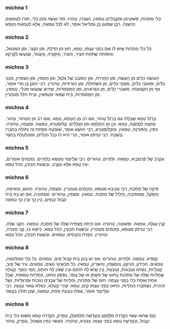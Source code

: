 
### michna 1
כְּלֵי מַתָּכוֹת, פְּשׁוּטֵיהֶן וּמְקַבְּלֵיהֶן טְמֵאִין. נִשְׁבְּרוּ, טָהָרוּ. חָזַר וְעָשָׂה מֵהֶן כְּלִי, חָזְרוּ לְטֻמְאָתָן הַיְשָׁנָה. רַבָּן שִׁמְעוֹן בֶּן גַּמְלִיאֵל אוֹמֵר, לֹא לְכָל טֻמְאָה, אֶלָּא לְטֻמְאַת הַנָּפֶשׁ:

### michna 2
כָּל כְּלִי מַתָּכוֹת שֶׁיֶּשׁ לוֹ שֵׁם בִּפְנֵי עַצְמוֹ, טָמֵא, חוּץ מִן הַדֶּלֶת, וּמִן הַנֶּגֶר, וּמִן הַמַּנְעוּל, וְהַפּוֹתָה שֶׁתַּחַת הַצִּיר, וְהַצִּיר, וְהַקּוֹרָה, וְהַצִּנּוֹר, שֶׁנַּעֲשׂוּ לַקַּרְקָע:

### michna 3
הָעוֹשֶׂה כֵלִים מִן הָעֶשֶׁת, וּמִן הַחֲרָרָה, וּמִן הַסּוֹבֵב שֶׁל גַּלְגַּל, וּמִן הַטַּסִּין, וּמִן הַצִּפּוּיִין, מִכַּנֵּי כֵלִים, וּמֵאֹגְנֵי כֵלִים, מֵאָזְנֵי כֵלִים, מִן הַשְּׁחוֹלֶת, וּמִן הַגְּרוּדוֹת, טְהוֹרִין. רַבִּי יוֹחָנָן בֶּן נוּרִי אוֹמֵר, אַף מִן הַקְּצוּצוֹת. מִשִּׁבְרֵי כֵלִים, מִן הַגְּרוּטִים, וּמִן הַמַּסְמְרוֹת, שֶׁיָּדוּעַ שֶׁנַּעֲשׂוּ מִכְּלִי, טְמֵאִין. מִן הַמַּסְמְרוֹת, בֵּית שַׁמַּאי מְטַמְּאִין, וּבֵית הִלֵּל מְטַהֲרִין:

### michna 4
בַּרְזֶל טָמֵא שֶׁבְּלָלוֹ עִם בַּרְזֶל טָהוֹר, אִם רֹב מִן הַטָּמֵא, טָמֵא. וְאִם רֹב מִן הַטָּהוֹר, טָהוֹר. מֶחֱצָה לְמֶחֱצָה, טָמֵא. וְכֵן מִן הַחֲלָמָא וּמִן הַגְּלָלִים. קְלוֹסְטְרָא, טְמֵאָה. וּמְצֻפָּה, טְהוֹרָה. הַפִּין, וְהַפּוּרְנָה, טְמֵאִין. וְהַקְּלוֹסְטְרָא, רַבִּי יְהוֹשֻׁעַ אוֹמֵר, שׁוֹמְטָהּ מִפֶּתַח זֶה וְתוֹלָהּ בַּחֲבֵרוֹ בְּשַׁבָּת. רַבִּי טַרְפוֹן אוֹמֵר, הֲרֵי הִיא לוֹ כְּכָל הַכֵּלִים, וּמִטַּלְטֶלֶת בֶּחָצֵר:

### michna 5
עַקְרָב שֶׁל פְּרֻמְבְּיָא, טְמֵאָה. וּלְחָיַיִם, טְהוֹרִים. רַבִּי אֱלִיעֶזֶר מְטַמֵּא בַלְּחָיָיִם. וַחֲכָמִים אוֹמְרִים, אֵין טָמֵא אֶלָּא עַקְרָב. וּבִשְׁעַת חִבּוּרָן, הַכֹּל טָמֵא:

### michna 6
פִּיקָה שֶׁל מַתֶּכֶת, רַבִּי עֲקִיבָא מְטַמֵּא, וַחֲכָמִים מְטַהֲרִין. וּמְצֻפָּה, טְהוֹרָה. הַכּוּשׁ, וְהָאִימָּה, וְהַמַּקֵּל, וְסִמְפּוֹנְיָה, וְחָלִיל שֶׁל מַתֶּכֶת, טְמֵאִין. וּמְצֻפִּין, טְהוֹרִים. סִמְפּוֹנְיָה, אִם יֶשׁ בָּהּ בֵּית קִבּוּל כְּנָפַיִם, בֵּין כָּךְ וּבֵין כָּךְ טְמֵאָה:

### michna 7
קֶרֶן עֲגֻלָּה, טְמֵאָה. וּפְשׁוּטָה, טְהוֹרָה. אִם הָיְתָה מְצֻפִּית שֶׁלָּהּ שֶׁל מַתֶּכֶת, טְמֵאָה. הַקַּב שֶׁלָּהּ, רַבִּי טַרְפוֹן מְטַמֵּא, וַחֲכָמִים מְטַהֲרִין. וּבִשְׁעַת חִבּוּרָן, הַכֹּל טָמֵא. כַּיּוֹצֵא בוֹ, קְנֵי מְנוֹרָה, טְהוֹרִין. הַפֶּרַח וְהַבָּסִיס, טְמֵאִים. וּבִשְׁעַת חִבּוּרָן, הַכֹּל טָמֵא:

### michna 8
קַסְדָּא, טְמֵאָה. וּלְחָיַיִם, טְהוֹרִים. אִם יֵשׁ בָּהֶן בֵּית קִבּוּל מַיִם, טְמֵאִים. כָּל כְּלֵי הַמִּלְחָמָה, טְמֵאִים. הַכִּידוֹן, הַנִּיקוֹן, וְהַמַּגָּפַיִן, וְהַשִּׁרְיוֹן, טְמֵאִין. כָּל תַּכְשִׁיטֵי נָשִׁים, טְמֵאִים. עִיר שֶׁל זָהָב, קַטְלָיוֹת, נְזָמִים וְטַבָּעוֹת, וְטַבַּעַת, בֵּין שֶׁיֶּשׁ לָהּ חוֹתָם וּבֵין שֶׁאֵין לָהּ חוֹתָם, נִזְמֵי הָאָף. קַטְלָה שֶׁחֻלְיוֹת שֶׁלָּהּ שֶׁל מַתָּכוֹת בְּחוּט שֶׁל פִּשְׁתָּן אוֹ שֶׁל צֶמֶר, נִפְסַק הַחוּט, הַחֻלְיוֹת טְמֵאוֹת, שֶׁכָּל אַחַת וְאַחַת כְּלִי בִפְנֵי עַצְמָהּ. חוּט שֶׁל מַתָּכוֹת, וְחֻלְיוֹת שֶׁל אֲבָנִים טוֹבוֹת וּמַרְגָּלִיּוֹת, וְשֶׁל זְכוּכִית, נִשְׁתַּבְּרוּ הַחֻלְיוֹת, הַחוּט בִּפְנֵי עַצְמוֹ קַיָּם, טָמֵא. שְׁיָרֵי קַטְלָא, כִּמְלֹא צַוַּאר קְטַנָּה. רַבִּי אֱלִיעֶזֶר אוֹמֵר, אֲפִלּוּ טַבַּעַת אַחַת, טְמֵאָה, שֶׁכֵּן תּוֹלִין בַּצַּוָּאר:

### michna 9
נֶזֶם שֶׁהוּא עָשׂוּי כִּקְדֵרָה מִלְּמַטָּן וְכָעֲדָשָׁה מִלְמַעְלָן, וְנִפְרַק, כִּקְדֵרָה טָמֵא מִשּׁוּם כְּלִי בֵית קִבּוּל, וְכָעֲדָשָׁה טָמֵא בִפְנֵי עַצְמוֹ. צִנּוֹרָא, טְהוֹרָה. הֶעָשׂוּי כְּמִין אֶשְׁכּוֹל, וְנִפְרַק, טָהוֹר:
